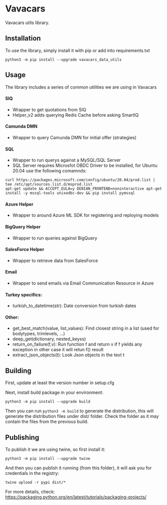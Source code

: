 # Vavacars

Vavacars utils library.

## Installation

To use the library, simply install it with pip or add into requirements.txt

```
python3 -m pip install --upgrade vavacars_data_utils
```

## Usage

The library includes a series of common utilities we are using in Vavacars

#### SIQ
- Wrapper to get quotations from SIQ
- Helper_v2 adds querying Redis Cache before asking SmartIQ

#### Camunda DMN
- Wrapper to query Camunda DMN for initial offer (strategies)

#### SQL
- Wrapper to run querys against a MySQL/SQL Server
- SQL Server requires Microsfot OBDC Driver to be installed, for Ubuntu 20.04 use the following comamnds:
```
curl https://packages.microsoft.com/config/ubuntu/20.04/prod.list | tee /etc/apt/sources.list.d/msprod.list
apt-get update && ACCEPT_EULA=y DEBIAN_FRONTEND=noninteractive apt-get install -y mssql-tools unixodbc-dev && pip install pymssql
```

#### Azure Helper
- Wrapper to around Azure ML SDK for registering and reploying models

#### BigQuery Helper
- Wrapper to run queries against BigQuery

#### SalesForce Helper
- Wrapper to retrieve data from SalesForce

#### Email
- Wrapper to send emails via Email Communication Resource in Azure

#### Turkey specifics:
- turkish_to_datetime(str): Date conversion from turkish dates

#### Other:
- get_best_match(value, list_values): Find closest string in a list (used for bodytypes, trimlevels, ...)
- deep_get(dictionary, nested_keyss)
- return_on_failure(f,v): Run function f and return v if f yields any exception in other case it will retun f() result
- extract_json_objects(t): Look Json objects in the text t

## Building

First, update at least the version number in setup.cfg

Next, install build package in your environment:

```
python3 -m pip install --upgrade build
```

Then you can run `python3 -m build` to generate the distribution, this will generate the distribution files under dist/ folder. Check the folder as it may contain the files from the previous build.

## Publishing

To publish it we are using twine, so first install it:

```
python3 -m pip install --upgrade twine
```

And then you can publish it running (from this folder), it will ask you for credentials in the registry:

```
twine upload -r pypi dist/*
```

For more details, check:
https://packaging.python.org/en/latest/tutorials/packaging-projects/
